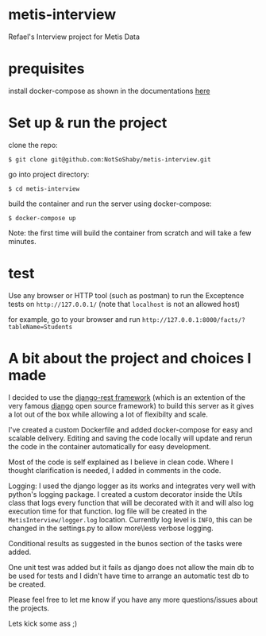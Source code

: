 # metis-interview
Refael's Interview project for Metis Data


# prequisites

install docker-compose as shown in the documentations [here](https://docs.docker.com/compose/install/)

# Set up & run the project
clone the repo:

`$ git clone git@github.com:NotSoShaby/metis-interview.git`

go into project directory:

`$ cd metis-interview`


build the container and run the server using docker-compose:

`$ docker-compose up`

Note: the first time will build the container from scratch and will take a few minutes.

# test

Use any browser or HTTP tool (such as postman) to run the Exceptence tests on `http://127.0.0.1/` (note that `localhost` is not an allowed host) 

for example, go to your browser and run `http://127.0.0.1:8000/facts/?tableName=Students`




# A bit about the project and choices I made

I decided to use the [django-rest framework](https://www.django-rest-framework.org/) (which is an extention of the very famous [django](https://docs.djangoproject.com/en/4.0/) open source framework) to build this server as it gives a lot out of the box while allowing a lot of flexibilty and scale. 

I've created a custom Dockerfile and added docker-compose for easy and scalable delivery. Editing and saving the code locally will update and rerun the code in the container automatically for easy development. 

Most of the code is self explained as I believe in clean code. Where I thought clarification is needed, I added in comments in the code. 

Logging: I used the django logger as its works and integrates very well with python's logging package. 
I created a custom decorator inside the Utils class that logs every function that will be decorated with it and will also log execution time for that function. 
log file will be created in the `MetisInterview/logger.log` location. 
Currently log level is `INFO`, this can be changed in the settings.py to allow more\less verbose logging. 

Conditional results as suggested in the bunos section of the tasks were added. 

One unit test was added but it fails as django does not allow the main db to be used for tests and I didn't have time to arrange an automatic test db to be created.



Please feel free to let me know if you have any more questions/issues about the projects.

Lets kick some ass ;)
